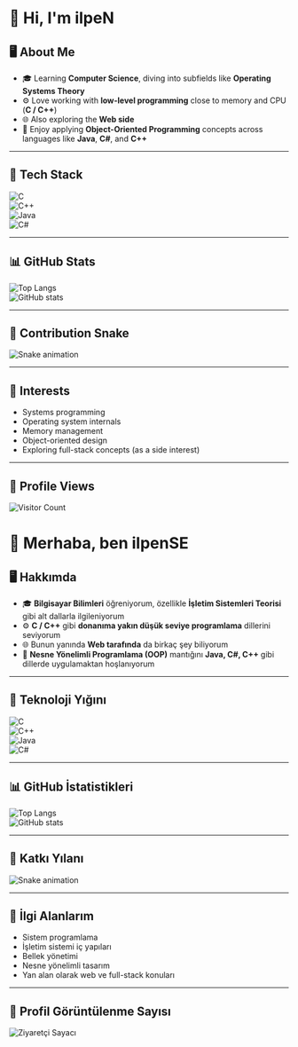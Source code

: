 # 👋 Hi, I'm ilpeN

## 🖥️ About Me  
- 🎓 Learning **Computer Science**, diving into subfields like **Operating Systems Theory**  
- ⚙️ Love working with **low-level programming** close to memory and CPU (**C / C++**)  
- 🌐 Also exploring the **Web side**  
- 🧩 Enjoy applying **Object-Oriented Programming** concepts across languages like **Java**, **C#**, and **C++**

---

## 🔧 Tech Stack  

![C](https://img.shields.io/badge/C-00599C?style=for-the-badge&logo=c&logoColor=white)  
![C++](https://img.shields.io/badge/C++-00599C?style=for-the-badge&logo=cplusplus&logoColor=white)  
![Java](https://img.shields.io/badge/Java-ED8B00?style=for-the-badge&logo=openjdk&logoColor=white)  
![C#](https://img.shields.io/badge/C%23-239120?style=for-the-badge&logo=c-sharp&logoColor=white)  

---

## 📊 GitHub Stats  

![Top Langs](https://github-readme-stats.vercel.app/api/top-langs/?username=ilpenSE&layout=compact&theme=tokyonight)  
![GitHub stats](https://github-readme-stats.vercel.app/api?username=ilpenSE&show_icons=true&theme=tokyonight)  

---

## 🐍 Contribution Snake  

![Snake animation](https://github.com/ilpenSE/ilpenSE/blob/output/github-contribution-grid-snake.svg)  

---

## 📌 Interests  
- Systems programming  
- Operating system internals  
- Memory management  
- Object-oriented design  
- Exploring full-stack concepts (as a side interest)  

---

## 👀 Profile Views  

![Visitor Count](https://komarev.com/ghpvc/?username=ilpenSE&color=blue&style=flat-square)  

# 👋 Merhaba, ben ilpenSE  

## 🖥️ Hakkımda  
- 🎓 **Bilgisayar Bilimleri** öğreniyorum, özellikle **İşletim Sistemleri Teorisi** gibi alt dallarla ilgileniyorum  
- ⚙️ **C / C++** gibi **donanıma yakın düşük seviye programlama** dillerini seviyorum  
- 🌐 Bunun yanında **Web tarafında** da birkaç şey biliyorum  
- 🧩 **Nesne Yönelimli Programlama (OOP)** mantığını **Java, C#, C++** gibi dillerde uygulamaktan hoşlanıyorum  

---

## 🔧 Teknoloji Yığını  

![C](https://img.shields.io/badge/C-00599C?style=for-the-badge&logo=c&logoColor=white)  
![C++](https://img.shields.io/badge/C++-00599C?style=for-the-badge&logo=cplusplus&logoColor=white)  
![Java](https://img.shields.io/badge/Java-ED8B00?style=for-the-badge&logo=openjdk&logoColor=white)  
![C#](https://img.shields.io/badge/C%23-239120?style=for-the-badge&logo=c-sharp&logoColor=white)  

---

## 📊 GitHub İstatistikleri  

![Top Langs](https://github-readme-stats.vercel.app/api/top-langs/?username=ilpenSE&layout=compact&theme=tokyonight)  
![GitHub stats](https://github-readme-stats.vercel.app/api?username=ilpenSE&show_icons=true&theme=tokyonight)  

---

## 🐍 Katkı Yılanı  

![Snake animation](https://github.com/ilpenSE/ilpenSE/blob/output/github-contribution-grid-snake.svg)  

---

## 📌 İlgi Alanlarım  
- Sistem programlama  
- İşletim sistemi iç yapıları  
- Bellek yönetimi  
- Nesne yönelimli tasarım  
- Yan alan olarak web ve full-stack konuları  

---

## 👀 Profil Görüntülenme Sayısı  

![Ziyaretçi Sayacı](https://komarev.com/ghpvc/?username=ilpenSE&color=blue&style=flat-square)  